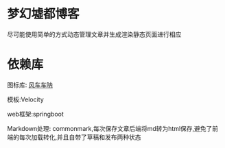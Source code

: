 # 梦幻墟都博客

尽可能使用简单的方式动态管理文章并生成渲染静态页面进行相应

# 依赖库

图标库: [风车车呐](https://www.iconfont.cn/collections/detail?spm=a313x.7781069.1998910419.d9df05512&cid=42427)

模板:Velocity

web框架:springboot

Markdown处理: commonmark,每次保存文章后端将md转为html保存,避免了前端的每次加载转化,并且自带了草稿和发布两种状态